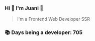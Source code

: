 ### Hi 👋 I&#39;m Juani 🦁

> I&#39;m a Frontend Web Developer SSR

### 📚 Days being a developer: 705
